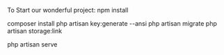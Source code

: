 To Start our wonderful project:
npm install

composer install
php artisan key:generate --ansi
php artisan migrate
php artisan storage:link

php artisan serve